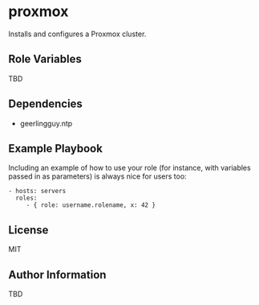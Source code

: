proxmox
=========

Installs and configures a Proxmox cluster.

Role Variables
--------------

TBD

Dependencies
------------

- geerlingguy.ntp

Example Playbook
----------------

Including an example of how to use your role (for instance, with variables passed in as parameters) is always nice for users too:

    - hosts: servers
      roles:
         - { role: username.rolename, x: 42 }

License
-------

MIT

Author Information
------------------

TBD
